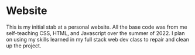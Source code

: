 # Website
This is my initial stab at a personal website.
All the base code was from me self-teaching CSS, HTML, and Javascript over the summer of 2022.
I plan on using my skills learned in my full stack web dev class to repair and clean up the project.
